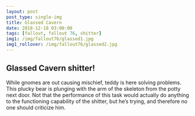 ```yaml
---
layout: post
post_type: single-img
title: Glassed Cavern
date: 2018-12-18 03:00:00
tags: [fallout, fallout 76, shitter]
img1: /img/fallout76/glassed1.jpg
img1_rollover: /img/fallout76/glassed2.jpg
---
```

## Glassed Cavern shitter!

While gnomes are out causing mischief, teddy is here solving problems. This plucky bear is plunging with the arm of the skeleton from the potty next door. Not that the performance of this task would actually do anything to the functioning capability of the shitter, but he’s trying, and therefore no one should criticize him.
